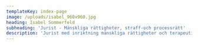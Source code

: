 ```yaml
---
templateKey: index-page
image: /uploads/isabel_960x960.jpg
heading: Isabel Sommerfeld
subheading: 'Jurist - Mänskliga rättigheter, straff-och processrätt'
description: 'Jurist med inriktning mänskliga rättigheter och terapeutisk juridik. '
---
```


